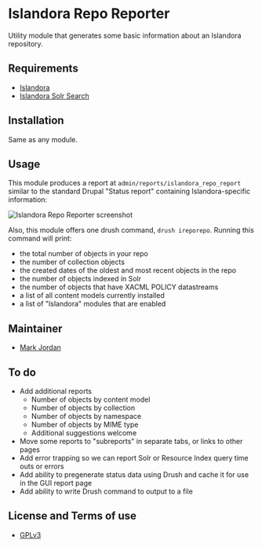 # Islandora Repo Reporter

Utility module that generates some basic information about an Islandora repository.

## Requirements

* [Islandora](https://github.com/Islandora/islandora)
* [Islandora Solr Search](https://github.com/Islandora/islandora_solr_search)

## Installation

Same as any module.

## Usage

This module produces a report at `admin/reports/islandora_repo_report` similar to the standard Drupal "Status report" containing Islandora-specific information:

![Islandora Repo Reporter screenshot](https://dl.dropboxusercontent.com/u/1015702/linked_to/islandora_repo_reporter.png)

Also, this module offers one drush command, `drush ireporepo`. Running this command will print:

* the total number of objects in your repo
* the number of collection objects
* the created dates of the oldest and most recent objects in the repo
* the number of objects indexed in Solr
* the number of objects that have XACML POLICY datastreams
* a list of all content models currently installed
* a list of "Islandora" modules that are enabled

## Maintainer

* [Mark Jordan](https://github.com/mjordan)

## To do

* Add additional reports
  * Number of objects by content model
  * Number of objects by collection
  * Number of objects by namespace
  * Number of objects by MIME type
  * Additional suggestions welcome
* Move some reports to "subreports" in separate tabs, or links to other pages
* Add error trapping so we can report Solr or Resource Index query time outs or errors
* Add ability to pregenerate status data using Drush and cache it for use in the GUI report page
* Add ability to write Drush command to output to a file

## License and Terms of use

* [GPLv3](http://www.gnu.org/licenses/gpl-3.0.txt)
